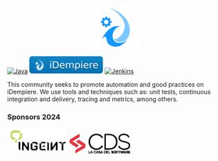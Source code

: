 <p align="center">
<img alt="iDempiere DevOps" src="https://raw.githubusercontent.com/idempiere-devops/idempiere-devops-resources/main/idempiere-devops.png" width="20%">
</p>

<a href="https://openjdk.org/"><img alt="Java" src="https://img.shields.io/badge/-Java-orange?logo=openjdk&logoColor=white"></a>
<a href="https://github.com/idempiere/idempiere"><img alt="iDempiere" src="https://raw.githubusercontent.com/idempiere-devops/idempiere-devops-resources/main/idempiere-badge.svg"></a>
<a href="https://www.jenkins.io/"><img alt="Jenkins" src="https://img.shields.io/badge/-Jenkins-e80505.svg?logo=jenkins&logoColor=white"></a>

This community seeks to promote automation and good practices on iDempiere. We use tools and techniques such as: unit tests, continuous integration and delivery, tracing and metrics, among others.

### Sponsors 2024

<a href="https://odoo.ingeint.com/idempiere"><img alt="INGEINT" src="https://github.com/idempiere-devops/idempiere-devops-resources/blob/main/sponsors/ingeint.png?raw=true" width="140px"></a>
<a href="https://casadelsoftware.com/"><img alt="La Casa del Software" src="https://github.com/idempiere-devops/idempiere-devops-resources/blob/main/sponsors/casadelsoftware.png?raw=true" width="140px"></a>
